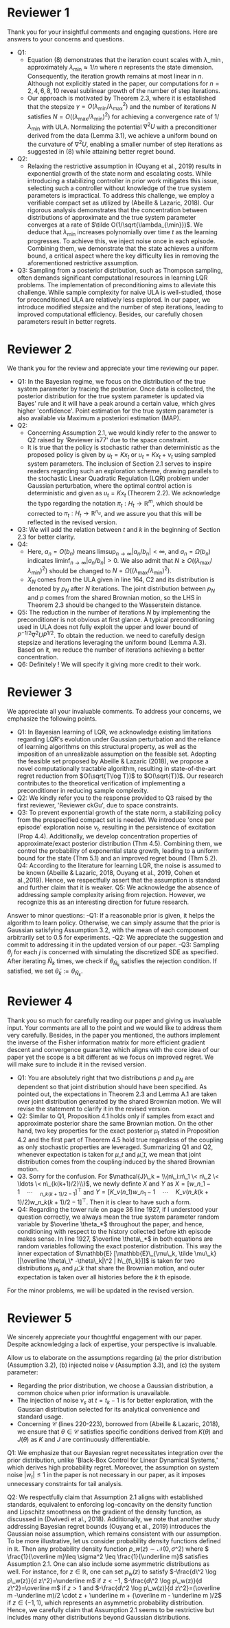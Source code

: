 # Reviewer 1
Thank you for your insightful comments and engaging questions. Here are answers to your concerns and questions.
- Q1:
  - Equation (8) demonstrates that the iteration count scales with $\lambda\_{\min}$, approximately $\lambda_{\min} \approx 1/n$ where $n$ represents the state dimension. Consequently, the iteration growth remains at most linear in $n$. Although not explicitly stated in the paper, our computations for $n=2,4,6,8,10$ reveal sublinear growth of the number of step iterations.
  - Our approach is motivated by Theorem 2.3, where it is established that the stepsize $\gamma= O(\lambda_{\min}/\lambda_{\max}^2)$ and the number of iterations $N$ satisfies $N = O((\lambda_{\max}/\lambda_{\min})^2)$ for achieving a convergence rate of $1/\lambda_{\min}$ with ULA. Normalizing the potential $\nabla^2U$ with a preconditioner derived from the data (Lemma 3.1), we achieve a uniform bound on the curvature of $\nabla^2 U$, enabling a smaller number of step iterations as suggested in (8) while attaining better regret bound.
- Q2:
  - Relaxing the restrictive assumption in (Ouyang et al., 2019) results in exponential growth of the state norm and escalating costs. While introducing a stabilizing controller in prior work mitigates this issue, selecting such a controller without knowledge of the true system parameters is impractical. To address this challenge, we employ a verifiable compact set as utilized by (Abeille & Lazaric, 2018). Our rigorous analysis demonstrates that the concentration between distributions of approximate and the true system parameter converges at a rate of $\tilde O(1/\sqrt{\lambda_{\min}})$. We deduce that $\lambda_{\min}$ increases polynomially over time $t$ as the learning progresses. To achieve this, we inject noise once in each episode. Combining them, we demonstrate that the state achieves a uniform bound, a critical aspect where the key difficulty lies in removing the aforementioned restrictive assumption.
- Q3: Sampling from a posterior distribution, such as Thompson sampling, often demands significant computational resources in learning LQR problems. The implementation of preconditioning aims to alleviate this challenge. While sample complexity for naive ULA is well-studied, those for preconditioned ULA are relatively less explored. In our paper, we introduce modified stepsize and the number of step iterations, leading to improved computational efficiency. Besides, our carefully chosen parameters result in better regrets.

# Reviewer 2
We thank you for the review and appreciate your time reviewing our paper.
- Q1: In the Bayesian regime, we focus on the distribution of the true system parameter by tracing the posterior. Once data is collected, the posterior distribution for the true system parameter is updated via Bayes' rule and it will have a peak around a certain value, which gives higher 'confidence'. Point estimation for the true system parameter is also available via Maximum a posteriori estimation (MAP).  
- Q2: 
  - Concerning Assumption 2.1, we would kindly refer to the answer to Q2 raised by 'Reviewer is77' due to the space constraint.
  - It is true that the policy is stochastic rather than deterministic as the proposed policy is given by $u_t=K x_t$ or $u_t=K x_t+ \nu_t$ using sampled system parameters. The inclusion of Section 2.1 serves to inspire readers regarding such an exploration scheme, drawing parallels to the stochastic Linear Quadratic Regulation (LQR) problem under Gaussian perturbation, where the optimal control action is deterministic and given as $u_t=K x_t$ (Theorem 2.2). We acknowledge the typo regarding the notation $\pi_t: H_t \rightarrow \mathbb{R}^m$, which should be corrected to $\pi_t: H_t \rightarrow \mathbb{R}^{n_u}$, and we assure you that this will be reflected in the revised version.
- Q3: We will add the relation between $t$ and $k$ in the beginning of Section 2.3 for better clarity.
- Q4: 
  - Here, $a_n = O(b_n)$ means $\limsup_{n \to \infty} |a_n/b_n |< \infty$, and $a_n = \Omega(b_n)$ indicates $\liminf_{n \to \infty}|a_n/b_n |>0$. We also admit that $N \geq O( (\lambda_{\max} / \lambda_{\min})^2)$ should be changed to $N = \Omega( (\lambda_{\max} / \lambda_{\min})^2)$.  
  - $X_N$ comes from the ULA given in line 164, C2 and its distribution is denoted by $p_N$ after $N$ iterations. The joint distribution between $p_N$ and $p$ comes from the shared Brownian motion, so the LHS in Theorem 2.3 should be changed to the Wasserstein distance.
- Q5: The reduction in the number of iterations $N$ by implementing the preconditioner is not obvious at first glance. A typical preconditioning used in ULA does not fully exploit the upper and lower bound of $P^{-1/2} \nabla^2 U P^{1/2}$. To obtain the reduction. we need to carefully design stepsize and iterations leveraging the uniform bound (Lemma A.3). Based on it, we reduce the number of iterations achieving a better concentration.
- Q6: Definitely ! We will specify it giving more credit to their work.


# Reviewer 3
We appreciate all your invaluable comments. To address your concerns, we emphasize the following points.
- Q1: In Bayesian learning of LQR, we acknowledge existing limitations regarding LQR's evolution under Gaussian perturbation and the reliance of learning algorithms on this structural property, as well as the imposition of an unrealizable assumption on the feasible set. Adopting the feasible set proposed by Abeille & Lazaric (2018), we propose a novel computationally tractable algorithm, resulting in state-of-the-art regret reduction from $O(\sqrt{T\log T})$ to $O(\sqrt{T})$. Our research contributes to the theoretical verification of implementing a preconditioner in reducing sample complexity.
- Q2: We kindly refer you to the response provided to Q3 raised by the first reviewer, 'Reviewer ckGu', due to space constraints.
- Q3: To prevent exponential growth of the state norm, a stabilizing policy from the prespecified compact set is needed. We introduce 'once per episode' exploration noise $\nu_t$, resulting in the persistence of excitation (Prop 4.4). Additionally, we develop concentration properties of approximate/exact posterior distribution (Thm 4.5). Combining them, we control the probability of exponential state growth, leading to a uniform bound for the state (Thm 5.1) and an improved regret bound (Thm 5.2).
Q4: According to the literature for learning LQR, the noise is assumed to be known (Abeille & Lazaric, 2018, Ouyang et al., 2019, Cohen et al.,2019). Hence, we respectfully assert that the assumption is standard and further claim that it is weaker. 
Q5: We acknowledge the absence of addressing sample complexity arising from rejection. However, we recognize this as an interesting direction for future research.

Answer to minor questions:
-Q1: If a reasonable prior is given, it helps the algorithm to learn policy. Otherwise, we can simply assume that the prior is Gaussian satisfying Assumption 3.2, with the mean of each component arbitrarily set to 0.5 for experiments.
-Q2: We appreciate the suggestion and commit to addressing it in the updated version of our paper.
-Q3: Sampling $\theta_j$ for each $j$ is concerned with simulating the discretized SDE as specified. After iterating $\tilde N_k$ times, we check if $\theta_{\tilde N_k}$ satisfies the rejection condition. If satisfied, we set $\tilde \theta_k := \theta_{\tilde N_k}$. 

# Reviewer 4

Thank you so much for carefully reading our paper and giving us invaluable input. Your comments are all to the point and we would like to address them very carefully. Besides, in the paper you mentioned, the authors implement the inverse of the Fisher information matrix for more efficient gradient descent and convergence guarantee which aligns with the core idea of our paper yet the scope is a bit different as we focus on improved regret. We will make sure to include it in the revised version. 
- Q1: You are absolutely right that two distributions $p$ and $p_N$ are dependent so that joint distribution should have been specified. As pointed out, the expectations in Theorem 2.3 and Lemma A.1 are taken over joint distribution generated by the shared Brownian motion. We will revise the statement to clarify it in the revised version.
- Q2: Similar to Q1, Proposition 4.1 holds only if samples from exact and approximate posterior share the same Brownian motion. On the other hand, two key properties for the exact posterior $\mu_t$ stated in Proposition 4.2 and the first part of Theorem 4.5 hold true regardless of the coupling as only stochastic properties are leveraged. Summarizing Q1 and Q2, whenever expectation is taken for $\mu\_t$ and $\tilde \mu\_t$, we mean that joint distribution comes from the coupling induced by the shared Brownian motion.
- Q3. Sorry for the confusion. For $\mathcal{J}\_k = \\{n\_i:n\_1 \< n\_2 \< \ldots \< n\_{k(k+1)/2}\\}$, we newly definte $X$ and $Y$ as $X=[ w\_{n\_1-1} \quad \cdots \quad_{n\_{k(k+1)/2}-1} ]^\top$ and $Y = [ K\_{\nu(n\_1)}w\_{n_1-1} \quad \cdots \quad K\_{\nu(n\_{k(k+1)/2})}w\_{ n\_{k(k+1)/2}-1} ]^{\top}$. Then it is clear to have such a form.
- Q4: Regarding the tower rule on page 36 line 1927, if I understood your question correctly, we always mean the true system parameter random variable by $\overline \theta_*$ throughout the paper, and hence, conditioning with respect to the history collected before $k$th episode makes sense. In line 1927, $\overline \theta\_*$ in both equations are random variables following the exact posterior distribution. This way the inner expectation of  $\mathbb{E} [\mathbb{E}\_{\mu\_k, \tilde \mu\_k} [|\overline \theta\_\* -\theta\_k|\^2 | h\_{t\_k}]]$ is taken for two distributions $\mu_k$ and $\tilde \mu\_k$ that share the Brownian motion, and outer expectation is taken over all histories before the $k$ th episode.

For the minor problems, we will be updated in the revised version.

# Reviewer 5

We sincerely appreciate your thoughtful engagement with our paper. Despite acknowledging a lack of expertise, your perspective is invaluable.

Allow us to elaborate on the assumptions regarding (a) the prior distribution (Assumption 3.2), (b) injected noise $\nu$ (Assumption 3.3), and (c) the system parameter:
- Regarding the prior distribution, we choose a Gaussian distribution, a common choice when prior information is unavailable.
- The injection of noise $\nu_s$ at $t=t_k - 1$ is for better exploration, with the Gaussian distribution selected for its analytical convenience and standard usage.
- Concerning $\mathcal{C}$ (lines 220-223), borrowed from (Abeille & Lazaric, 2018), we ensure that $\theta \in \mathcal{C}$ satisfies specific conditions derived from $K(\theta)$ and $J(\theta)$ as $K$ and $J$ are continuously differentiable.

Q1: We emphasize that our Bayesian regret necessitates integration over the prior distribution, unlike 'Black-Box Control for Linear Dynamical Systems,' which derives high probability regret. Moreover, the assumption on system noise $|w_t|\leq 1$ in the paper is not necessary in our paper, as it imposes unnecessary constraints for tail analysis.

Q2: We respectfully claim that Assumption 2.1 aligns with established standards, equivalent to enforcing log-concavity on the density function and Lipschitz smoothness on the gradient of the density function, as discussed in (Dwivedi et al., 2018). Additionally, we note that another study addressing Bayesian regret bounds (Ouyang et al., 2019) introduces the Gaussian noise assumption, which remains consistent with our assumption. To be more illustrative, let us consider probability density functions defined in $\mathbb{R}$. Then any probability density function $p\_w(z) \sim \mathcal{N}(0, {\sigma}\^2)$ where $ \frac{1}{\overline m}\leq \sigma\^2 \leq \frac{1}{\underline m}$ satisfies Assumption 2.1. One can also include some asymmetric distributions as well. For instance, for $z\in \mathbb{R}$, one can set $p_w(z)$ to satisfy $-\frac{d\^2 \log p\_w(z)}{d z\^2}=\underline m$ if $z<-1$, $-\frac{d\^2 \log p\_w(z)}{d z\^2}=\overline m$ if $z>1$ and $-\frac{d\^2 \log p\_w(z)}{d z\^2}=(\overline m -\underline m)/2 \cdot z + \underline m + (\overline m - \underline m )/2$ if $z\in(-1,1)$, which represents an asymmetric probability distribution. Hence, we carefully claim that  Assumption 2.1 seems to be restrictive but includes many other distributions beyond Gaussian distributions.
